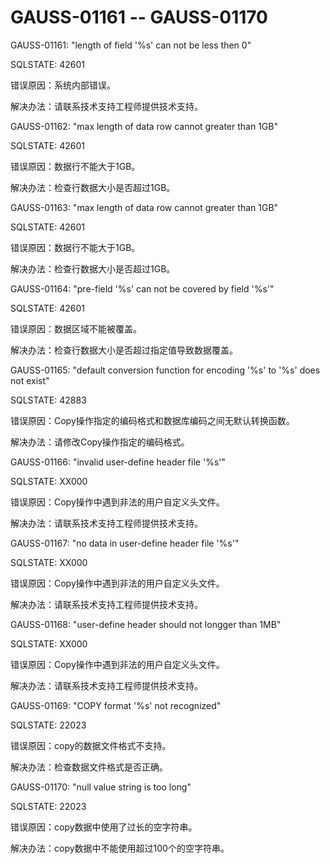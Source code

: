 # GAUSS-01161 -- GAUSS-01170<a name="ZH-CN_TOPIC_0302073126"></a>

GAUSS-01161: "length of field '%s' can not be less then 0"

SQLSTATE: 42601

错误原因：系统内部错误。

解决办法：请联系技术支持工程师提供技术支持。

GAUSS-01162: "max length of data row cannot greater than 1GB"

SQLSTATE: 42601

错误原因：数据行不能大于1GB。

解决办法：检查行数据大小是否超过1GB。

GAUSS-01163: "max length of data row cannot greater than 1GB"

SQLSTATE: 42601

错误原因：数据行不能大于1GB。

解决办法：检查行数据大小是否超过1GB。

GAUSS-01164: "pre-field '%s' can not be covered by field '%s'"

SQLSTATE: 42601

错误原因：数据区域不能被覆盖。

解决办法：检查行数据大小是否超过指定值导致数据覆盖。

GAUSS-01165: "default conversion function for encoding '%s' to '%s' does not exist"

SQLSTATE: 42883

错误原因：Copy操作指定的编码格式和数据库编码之间无默认转换函数。

解决办法：请修改Copy操作指定的编码格式。

GAUSS-01166: "invalid user-define header file '%s'"

SQLSTATE: XX000

错误原因：Copy操作中遇到非法的用户自定义头文件。

解决办法：请联系技术支持工程师提供技术支持。

GAUSS-01167: "no data in user-define header file '%s'"

SQLSTATE: XX000

错误原因：Copy操作中遇到非法的用户自定义头文件。

解决办法：请联系技术支持工程师提供技术支持。

GAUSS-01168: "user-define header should not longger than 1MB"

SQLSTATE: XX000

错误原因：Copy操作中遇到非法的用户自定义头文件。

解决办法：请联系技术支持工程师提供技术支持。

GAUSS-01169: "COPY format '%s' not recognized"

SQLSTATE: 22023

错误原因：copy的数据文件格式不支持。

解决办法：检查数据文件格式是否正确。

GAUSS-01170: "null value string is too long"

SQLSTATE: 22023

错误原因：copy数据中使用了过长的空字符串。

解决办法：copy数据中不能使用超过100个的空字符串。
